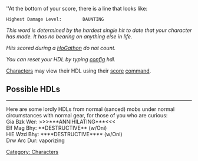 ''At the bottom of your score, there is a line that looks like:

`Highest Damage Level:        DAUNTING`

*This word is determined by the hardest single hit to date that your
character has made. It has no bearing on anything else in life.*

*Hits scored during a [HoGathon](Hogathons.md "wikilink") do not count.*

*You can reset your HDL by typing [config](Config.md "wikilink") hdl.*

[Characters](:Category:_Characters.md "wikilink") may view their HDL
using their [score](Score.md "wikilink")
[command](:Category:_Commands.md "wikilink").

## **Possible HDLs**

------------------------------------------------------------------------

Here are some lordly HDLs from normal (sanced) mobs under normal
circumstances with normal gear, for those of you who are curious:  
Gia Bzk Wer: \>\>\>\*\*\*ANNIHILATING\*\*\*\<\<\<  
Elf Mag Bhy: \*\*DESTRUCTIVE\*\* (w/Oni)  
HiE Wzd Bhy: \*\*\*\*DESTRUCTIVE\*\*\*\* (w/Oni)  
Drw Arc Dur: vaporizing  

[Category: Characters](Category:_Characters "wikilink")
